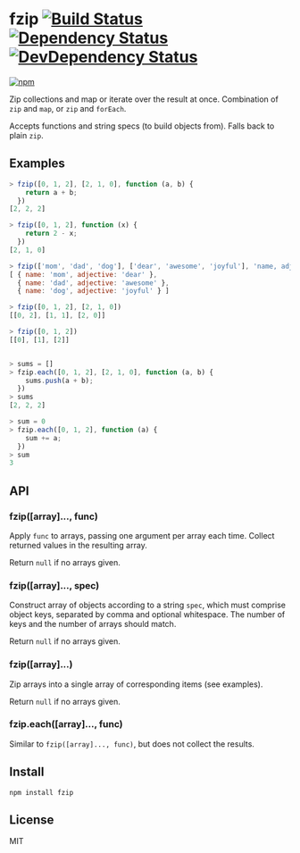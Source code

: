 # fzip [![Build Status][travis-badge]][travis] [![Dependency Status][david-badge]][david] [![DevDependency Status][david-dev-badge]][david-dev]

[![npm](https://nodei.co/npm/fzip.png)](https://nodei.co/npm/fzip/)

[travis-badge]: https://travis-ci.org/eush77/fzip.svg
[travis]: https://travis-ci.org/eush77/fzip
[david-badge]: https://david-dm.org/eush77/fzip.png
[david]: https://david-dm.org/eush77/fzip
[david-dev-badge]: https://david-dm.org/eush77/fzip/dev-status.png
[david-dev]: https://david-dm.org/eush77/fzip#info=devDependencies

Zip collections and map or iterate over the result at once. Combination of `zip` and `map`, or `zip` and `forEach`.

Accepts functions and string specs (to build objects from). Falls back to plain `zip`.

## Examples

```js
> fzip([0, 1, 2], [2, 1, 0], function (a, b) {
    return a + b;
  })
[2, 2, 2]

> fzip([0, 1, 2], function (x) {
    return 2 - x;
  })
[2, 1, 0]

> fzip(['mom', 'dad', 'dog'], ['dear', 'awesome', 'joyful'], 'name, adjective')
[ { name: 'mom', adjective: 'dear' },
  { name: 'dad', adjective: 'awesome' },
  { name: 'dog', adjective: 'joyful' } ]

> fzip([0, 1, 2], [2, 1, 0])
[[0, 2], [1, 1], [2, 0]]

> fzip([0, 1, 2])
[[0], [1], [2]]


> sums = []
> fzip.each([0, 1, 2], [2, 1, 0], function (a, b) {
    sums.push(a + b);
  })
> sums
[2, 2, 2]

> sum = 0
> fzip.each([0, 1, 2], function (a) {
    sum += a;
  })
> sum
3
```

## API

### fzip([array]..., func)

Apply `func` to arrays, passing one argument per array each time. Collect returned values in the resulting array.

Return `null` if no arrays given.

### fzip([array]..., spec)

Construct array of objects according to a string `spec`, which must comprise object keys, separated by comma and optional whitespace. The number of keys and the number of arrays should match.

Return `null` if no arrays given.

### fzip([array]...)

Zip arrays into a single array of corresponding items (see examples).

Return `null` if no arrays given.

### fzip.each([array]..., func)

Similar to `fzip([array]..., func)`, but does not collect the results.

## Install

```shell
npm install fzip
```

## License

MIT